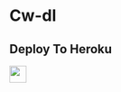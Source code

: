 # Cw-dl

## Deploy To Heroku

<a href="https://heroku.com/deploy?template=https://github.com/Ekvillai9/cwonly1">
     <img height="30px" src="https://img.shields.io/badge/Deploy%20To%20Heroku-blueviolet?style=for-the-badge&logo=heroku">
  </a>
